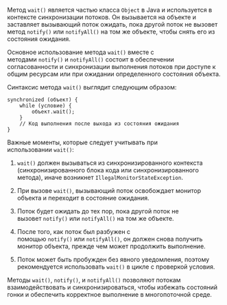 Метод `wait()` является частью класса `Object` в Java и используется в контексте синхронизации потоков. Он вызывается на объекте и заставляет вызывающий поток ожидать, пока другой поток не вызовет метод `notify()` или `notifyAll()` на том же объекте, чтобы снять его из состояния ожидания.

Основное использование метода `wait()` вместе с методами `notify()` и `notifyAll()` состоит в обеспечении согласованности и синхронизации выполнения потоков при доступе к общим ресурсам или при ожидании определенного состояния объекта.

Синтаксис метода `wait()` выглядит следующим образом:

```
synchronized (объект) {
    while (условие) {
        объект.wait();
    }
    // Код выполнения после выхода из состояния ожидания
}
```

Важные моменты, которые следует учитывать при использовании `wait()`:

1. `wait()` должен вызываться из синхронизированного контекста (синхронизированного блока кода или синхронизированного метода), иначе возникнет `IllegalMonitorStateException`.
    
2. При вызове `wait()`, вызывающий поток освобождает монитор объекта и переходит в состояние ожидания.
    
3. Поток будет ожидать до тех пор, пока другой поток не вызовет `notify()` или `notifyAll()` на том же объекте.
    
4. После того, как поток был разбужен с помощью `notify()` или `notifyAll()`, он должен снова получить монитор объекта, прежде чем может продолжить выполнение.
    
5. Поток может быть пробужден без явного уведомления, поэтому рекомендуется использовать `wait()` в цикле с проверкой условия.
    

Методы `wait()`, `notify()`, и `notifyAll()` позволяют потокам взаимодействовать и синхронизироваться, чтобы избежать состояний гонки и обеспечить корректное выполнение в многопоточной среде.